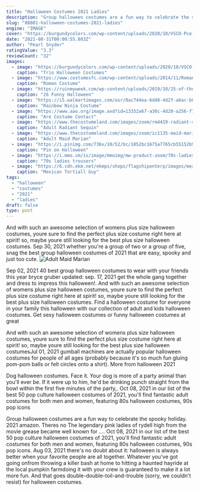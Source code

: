 ```yaml
---
title: "Halloween Costumes 2021 Ladies"
description: "Group halloween costumes are a fun way to celebrate the spooky holiday.  2021 amazon. Theres no The legendary pink ladies of rydell high from the movie grease became well known for ..."
slug: "88801-halloween-costumes-2021-ladies"
engine: "IMAGE"
cover: "https://burgundycolors.com/wp-content/uploads/2020/10/VSCO-Pce-lovee-_-maiaschwing-Halloween-Kostu.jpg"
date: "2021-08-31T00:00:55.803Z"
author: "Pearl Snyder"
ratingValue: "3.3"
reviewCount: "32"
images:
  - image: "https://burgundycolors.com/wp-content/uploads/2020/10/VSCO-Pce-lovee-_-maiaschwing-Halloween-Kostu.jpg"
    caption: "Trio Halloween Costumes"
  - image: "https://www.costumesfc.com/wp-content/uploads/2014/11/Roman-Princess-Costume.jpg"
    caption: "Roman Costume"
  - image: "https://ruinmyweek.com/wp-content/uploads/2019/10/25-of-the-funniest-halloween-costumes-ever-2.jpg"
    caption: "26 Funny Halloween"
  - image: "https://i5.walmartimages.com/asr/0ac744ea-6d48-4d2f-a6ac-b87339c63196_1.bd0f2e013192db87d79d3ed059bf7dc1.jpeg"
    caption: "Rainbow Ninja Costume"
  - image: "https://www.aao.org/image.axd?id=13352a67-a36c-4d20-a256-f7186e19c0c7&t=636725517494870000"
    caption: "Are Costume Contact"
  - image: "https://www.thecostumeland.com/images/zoom/rm4419-radiant-ringmaster-sequin-women-deluxe-ring-master-halloween-costumes_1.jpg"
    caption: "Adult Radiant Sequin"
  - image: "https://www.thecostumeland.com/images/zoom/ic1135-maid-marian-woman-deluxe-halloween-costumes_1.jpg"
    caption: "Adult Maid Marian"
  - image: "https://i.pinimg.com/736x/10/52/bc/1052bc1675a7765cb55152b9718242da.jpg"
    caption: "Pin on Halloween"
  - image: "https://i.mmo.cm/is/image/mmoimg/mw-product-zoom/70s-ladies-trousers-swing--mw-135187-3.jpg"
    caption: "70s ladies trousers"
  - image: "https://6.cdn.ekm.net/ekmps/shops/flagshipenterp/images/mexican-tortiall-guy-costume-em3185--7947-p.jpg?v=1"
    caption: "Mexican Tortiall Guy"
tags:
  - "halloween"
  - "costumes"
  - "2021"
  - "ladies"
draft: false
type: post
---
```


And with such an awesome selection of womens plus size halloween costumes, youre sure to find the perfect plus size costume right here at spirit! so, maybe youre still looking for the best plus size halloween costumes. Sep 30, 2021 whether you're a group of two or a group of five, snag the best group halloween costumes of 2021 that are easy, spooky and just too cute.
![Adult Maid Marian](https://www.thecostumeland.com/images/zoom/ic1135-maid-marian-woman-deluxe-halloween-costumes_1.jpg "Adult Maid Marian")

Sep 02, 2021 40 best group halloween costumes to wear with your friends this year bryce gruber updated: sep. 17, 2021 get the whole gang together and dress to impress this halloween!. And with such an awesome selection of womens plus size halloween costumes, youre sure to find the perfect plus size costume right here at spirit! so, maybe youre still looking for the best plus size halloween costumes. Find a halloween costume for everyone in your family this halloween with our collection of adult and kids halloween costumes. Get sexy halloween costumes or funny halloween costumes at great
<!--inArticleAds-->

<!--galleryOne-->

And with such an awesome selection of womens plus size halloween costumes, youre sure to find the perfect plus size costume right here at spirit! so, maybe youre still looking for the best plus size halloween costumesJul 01, 2021 gumball machines are actually popular halloween costumes for people of all ages (probably because it's so much fun gluing pom-pom balls or felt circles onto a shirt).  More from halloween 2021
<!--inArticleAds-->

<!--galleryTwo-->

Dog halloween costumes. Face it. Your dog is more of a party animal than you'll ever be. If it were up to him, he'd be drinking punch straight from the bowl within the first five minutes of the party,. Oct 08, 2021 in our list of the best 50 pop culture halloween costumes of 2021, you'll find fantastic adult costumes for both men and women, featuring 80s halloween costumes, 90s pop icons
<!--galleryThree-->

Group halloween costumes are a fun way to celebrate the spooky holiday.  2021 amazon. Theres no The legendary pink ladies of rydell high from the movie grease became well known for .... Oct 08, 2021 in our list of the best 50 pop culture halloween costumes of 2021, you'll find fantastic adult costumes for both men and women, featuring 80s halloween costumes, 90s pop icons. Aug 03, 2021 there's no doubt about it: halloween is always better when your favorite people are all together. Whatever you've got going onfrom throwing a killer bash at home to hitting a haunted hayride at the local pumpkin farmdoing it with your crew is guaranteed to make it a lot more fun. And that goes double-double-toil-and-trouble (sorry, we couldn't resist) for halloween costumes.